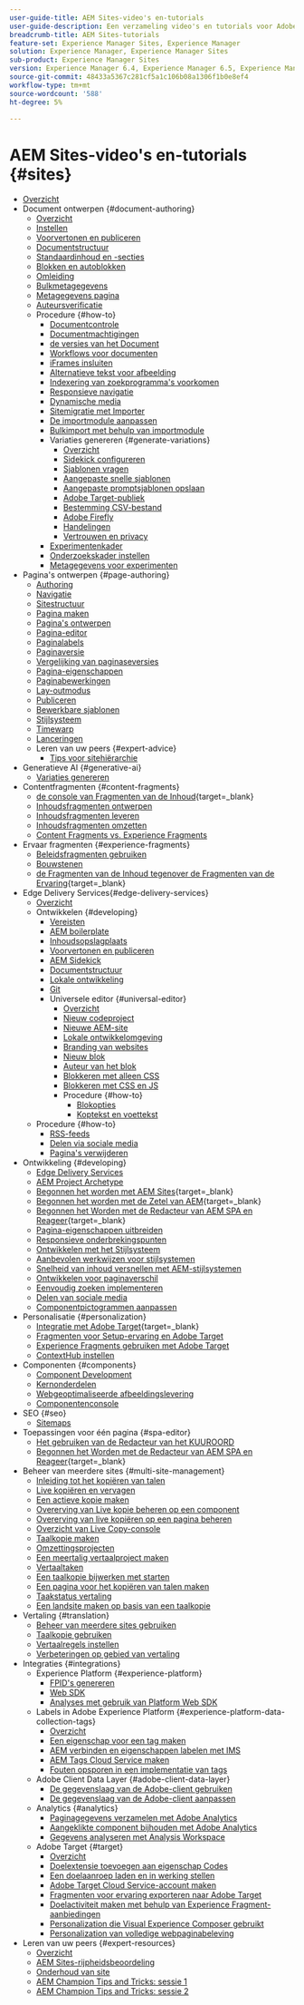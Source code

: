 ```yaml
---
user-guide-title: AEM Sites-video's en-tutorials
user-guide-description: Een verzameling video's en tutorials voor Adobe Experience Manager Sites.
breadcrumb-title: AEM Sites-tutorials
feature-set: Experience Manager Sites, Experience Manager
solution: Experience Manager, Experience Manager Sites
sub-product: Experience Manager Sites
version: Experience Manager 6.4, Experience Manager 6.5, Experience Manager as a Cloud Service
source-git-commit: 48433a5367c281cf5a1c106b08a1306f1b0e8ef4
workflow-type: tm+mt
source-wordcount: '588'
ht-degree: 5%

---
```



# AEM Sites-video&#39;s en-tutorials {#sites}

+ [Overzicht](overview.md)
+ Document ontwerpen {#document-authoring}
   + [Overzicht](document-authoring/overview.md)
   + [Instellen](document-authoring/set-up.md)
   + [Voorvertonen en publiceren](document-authoring/preview-and-publish.md)
   + [Documentstructuur](document-authoring/document-structure.md)
   + [Standaardinhoud en -secties](document-authoring/default-content-and-sections.md)
   + [Blokken en autoblokken](document-authoring/blocks-and-autoblocks.md)
   + [Omleiding](document-authoring/redirects.md)
   + [Bulkmetagegevens](document-authoring/bulk-metadata.md)
   + [Metagegevens pagina](document-authoring/page-metadata.md)
   + [Auteursverificatie](document-authoring/author-authentication.md)
   + Procedure {#how-to}
      + [Documentcontrole](./document-authoring/how-to/document-audit.md)
      + [Documentmachtigingen](./document-authoring/how-to/document-permissions.md)
      + [ de versies van het Document ](./document-authoring/how-to/document-versions.md)
      + [Workflows voor documenten](./document-authoring/how-to/document-workflows.md)
      + [iFrames insluiten](./document-authoring/how-to/iframes.md)
      + [Alternatieve tekst voor afbeelding](./document-authoring/how-to/image-alt-text.md)
      + [Indexering van zoekprogramma&#39;s voorkomen](./document-authoring/how-to/no-index.md)
      + [Responsieve navigatie](document-authoring/how-to/responsive-navigation.md)
      + [Dynamische media](./document-authoring/how-to/using-dynamic-media.md)
      + [Sitemigratie met Importer](./document-authoring/how-to/migration-using-importer.md)
      + [De importmodule aanpassen](./document-authoring/how-to/customizing-importer.md)
      + [Bulkimport met behulp van importmodule](./document-authoring/how-to/bulk-importing-using-importer.md)
      + Variaties genereren {#generate-variations}
         + [Overzicht](./document-authoring/how-to/generate-variations/overview.md)
         + [Sidekick configureren](./document-authoring/how-to/generate-variations/configure-sidekick.md)
         + [Sjablonen vragen](./document-authoring/how-to/generate-variations/prompt-templates.md)
         + [Aangepaste snelle sjablonen](./document-authoring/how-to/generate-variations/custom-prompt-templates.md)
         + [Aangepaste promptsjablonen opslaan](./document-authoring/how-to/generate-variations/save-custom-prompt-template.md)
         + [Adobe Target-publiek](./document-authoring/how-to/generate-variations/using-target-audiences.md)
         + [Bestemming CSV-bestand](./document-authoring/how-to/generate-variations/using-csv-file-audiences.md)
         + [Adobe Firefly](./document-authoring/how-to/generate-variations/using-adobe-firefly-for-images.md)
         + [Handelingen](./document-authoring/how-to/generate-variations/actions.md)
         + [Vertrouwen en privacy](./document-authoring/how-to/generate-variations/trust-privacy.md)
      + [Experimentenkader](./document-authoring/how-to/experimentation-framework.md)
      + [Onderzoekskader instellen](./document-authoring/how-to/setup-experimentation-framework.md)
      + [Metagegevens voor experimenten](./document-authoring/how-to/experimentation-add-metadata.md)
+ Pagina&#39;s ontwerpen {#page-authoring}
   + [Authoring](page-authoring/aem-sites-authoring-overview.md)
   + [Navigatie](page-authoring/basic-handling-sites-feature-video-use.md)
   + [Sitestructuur](page-authoring/content-hierarchy-feature-video-use.md)
   + [Pagina maken](page-authoring/creating-page-feature-video-use.md)
   + [Pagina&#39;s ontwerpen](page-authoring/page-authoring-overview-feature-video-use.md)
   + [Pagina-editor](page-authoring/page-editor-feature-video-use.md)
   + [Paginalabels](page-authoring/page-tagging-feature-video-use.md)
   + [Paginaversie](page-authoring/page-versioning-feature-video-use.md)
   + [Vergelijking van paginaseversies](page-authoring/page-diff-feature-video-use.md)
   + [Pagina-eigenschappen](page-authoring/page-properties-feature-video-understand.md)
   + [Paginabewerkingen](page-authoring/page-operations-feature-video-use.md)
   + [Lay-outmodus](page-authoring/responsive-layout-feature-video-understand.md)
   + [Publiceren](page-authoring/publication-management-feature-video-use.md)
   + [Bewerkbare sjablonen](page-authoring/template-editor-feature-video-use.md)
   + [Stijlsysteem](page-authoring/style-system-feature-video-use.md)
   + [Timewarp](page-authoring/timewarp-feature-video-use.md)
   + [Lanceringen](page-authoring/launches.md)
   + Leren van uw peers {#expert-advice}
      + [Tips voor sitehiërarchie](page-authoring/expert-advice/site-hierarchy.md)
+ Generatieve AI {#generative-ai}
   + [Variaties genereren](./generative-ai/generate-variations.md)
+ Contentfragmenten {#content-fragments}
   + [ de console van Fragmenten van de Inhoud](https://experienceleague.adobe.com/docs/experience-manager-learn/content-fragments-console/overview.html){target=_blank}
   + [Inhoudsfragmenten ontwerpen](content-fragments/content-fragments-feature-video-use.md)
   + [Inhoudsfragmenten leveren](content-fragments/content-fragments-delivery-feature-video-use.md)
   + [Inhoudsfragmenten omzetten](content-fragments/content-fragments-translation-feature-video-use.md)
   + [Content Fragments vs. Experience Fragments](content-fragments/understand-content-fragments-and-experience-fragments.md)
+ Ervaar fragmenten {#experience-fragments}
   + [Beleidsfragmenten gebruiken](experience-fragments/experience-fragments-feature-video-use.md)
   + [Bouwstenen](experience-fragments/building-blocks.md)
   + [ de Fragmenten van de Inhoud tegenover de Fragmenten van de Ervaring](https://experienceleague.adobe.com/docs/experience-manager-learn/sites/content-fragments/understand-content-fragments-and-experience-fragments.html){target=_blank}
+ Edge Delivery Services{#edge-delivery-services}
   + [Overzicht](./edge-delivery-services/overview.md)
   + Ontwikkelen {#developing}
      + [Vereisten](edge-delivery-services/developing/prerequisites.md)
      + [AEM boilerplate](edge-delivery-services/developing/aem-boilerplate.md)
      + [Inhoudsopslagplaats](edge-delivery-services/developing/content-repository.md)
      + [Voorvertonen en publiceren](edge-delivery-services/developing/preview-and-publish.md)
      + [AEM Sidekick](edge-delivery-services/developing/sidekick.md)
      + [Documentstructuur](edge-delivery-services/developing/document-structure.md)
      + [Lokale ontwikkeling](edge-delivery-services/developing/local-development.md)
      + [Git](edge-delivery-services/developing/git.md)
      + Universele editor {#universal-editor}
         + [Overzicht](./edge-delivery-services/developing/universal-editor/0-overview.md)
         + [Nieuw codeproject](./edge-delivery-services/developing/universal-editor/1-new-code-project.md)
         + [Nieuwe AEM-site](./edge-delivery-services/developing/universal-editor/2-new-aem-site.md)
         + [Lokale ontwikkelomgeving](./edge-delivery-services/developing/universal-editor/3-local-development-environment.md)
         + [Branding van websites](./edge-delivery-services/developing/universal-editor/4-website-branding.md)
         + [Nieuw blok](./edge-delivery-services/developing/universal-editor/5-new-block.md)
         + [Auteur van het blok](./edge-delivery-services/developing/universal-editor/6-author-block.md)
         + [Blokkeren met alleen CSS](./edge-delivery-services/developing/universal-editor/7a-block-css.md)
         + [Blokkeren met CSS en JS](./edge-delivery-services/developing/universal-editor/7b-block-js-css.md)
         + Procedure {#how-to}
            + [Blokopties](./edge-delivery-services/developing/universal-editor/how-to/block-options.md)
            + [Koptekst en voettekst](./edge-delivery-services/developing/universal-editor/how-to/header-and-footer.md)
   + Procedure {#how-to}
      + [RSS-feeds](edge-delivery-services/how-to/rss.md)
      + [Delen via sociale media](edge-delivery-services/how-to/social-media-sharing.md)
      + [Pagina&#39;s verwijderen](edge-delivery-services/how-to/delete-page.md)
+ Ontwikkeling {#developing}
   + [Edge Delivery Services](developing/edge-delivery-services.md)
   + [AEM Project Archetype](developing/aem-project-archetype.md)
   + [ Begonnen het worden met AEM Sites](https://experienceleague.adobe.com/docs/experience-manager-learn/getting-started-wknd-tutorial-develop/overview.html){target=_blank}
   + [ Begonnen het worden met de Zetel van AEM](https://experienceleague.adobe.com/docs/experience-manager-learn/getting-started-with-aem-headless/overview.html){target=_blank}
   + [ Begonnen het Worden met de Redacteur van AEM SPA en Reageer](https://experienceleague.adobe.com/docs/experience-manager-learn/getting-started-with-aem-headless/spa-editor/react/overview.html){target=_blank}
   + [Pagina-eigenschappen uitbreiden](developing/page-properties-technical-video-develop.md)
   + [Responsieve onderbrekingspunten](developing/responsive-breakpoints.md)
   + [Ontwikkelen met het Stijlsysteem](developing/style-system-technical-video-understand.md)
   + [Aanbevolen werkwijzen voor stijlsystemen](developing/style-organization-style-system-understand-article.md)
   + [Snelheid van inhoud versnellen met AEM-stijlsystemen](developing/accelerate-content-velocity-aem-style-system.md)
   + [Ontwikkelen voor paginaverschil](developing/page-diff-technical-video-develop.md)
   + [Eenvoudig zoeken implementeren](developing/search-tutorial-develop.md)
   + [Delen van sociale media](developing/social-media-sharing-technical-video-use.md)
   + [Componentpictogrammen aanpassen](developing/component-icons-technical-video-develop.md)
+ Personalisatie {#personalization}
   + [ Integratie met Adobe Target](https://helpx.adobe.com/marketing-cloud/how-to/aem-target.html){target=_blank}
   + [Fragmenten voor Setup-ervaring en Adobe Target](personalization/experience-fragment-target-technical-video-setup.md)
   + [Experience Fragments gebruiken met Adobe Target](personalization/experience-fragment-target-offer-feature-video-use.md)
   + [ContextHub instellen](personalization/context-hub-technical-video-setup.md)
+ Componenten {#components}
   + [Component Development](components/component-development.md)
   + [Kernonderdelen](components/core-components-feature-video-understand.md)
   + [Webgeoptimaliseerde afbeeldingslevering](components/web-optimized-image-delivery.md)
   + [Componentenconsole](components/components-console-feature-video-use.md)
+ SEO {#seo}
   + [Sitemaps](./seo/sitemaps.md)
+ Toepassingen voor één pagina {#spa-editor}
   + [Het gebruiken van de Redacteur van het KUUROORD](spa-editor/spa-editor-framework-feature-video-use.md)
   + [ Begonnen het Worden met de Redacteur van AEM SPA en Reageer](https://experienceleague.adobe.com/docs/experience-manager-learn/getting-started-with-aem-headless/spa-editor/react/overview.html){target=_blank}
+ Beheer van meerdere sites {#multi-site-management}
   + [Inleiding tot het kopiëren van talen](./multi-site-management/language-copy-overview.md)
   + [Live kopiëren en vervagen](./multi-site-management/live-copy-and-blueprint.md)
   + [Een actieve kopie maken](./multi-site-management/create-live-copy.md)
   + [Overerving van Live kopie beheren op een component](./multi-site-management/manage-component-inheritance-live-copy.md)
   + [Overerving van live kopiëren op een pagina beheren](./multi-site-management/manage-page-inheritance-live-copy.md)
   + [Overzicht van Live Copy-console](./multi-site-management/live-copy-overview-console.md)
   + [Taalkopie maken](./multi-site-management/create-language-copy.md)
   + [Omzettingsprojecten](./multi-site-management/manage-translation-projects.md)
   + [Een meertalig vertaalproject maken](./multi-site-management/create-multinational-translational-project.md)
   + [Vertaaltaken](./multi-site-management/create-translation-job.md)
   + [Een taalkopie bijwerken met starten](./multi-site-management/updating-language-copy.md)
   + [Een pagina voor het kopiëren van talen maken](./multi-site-management/create-new-page-language-copy.md)
   + [Taakstatus vertaling](./multi-site-management/translation-job-status.md)
   + [Een landsite maken op basis van een taalkopie](./multi-site-management/create-new-site.md)
+ Vertaling {#translation}
   + [Beheer van meerdere sites gebruiken](translation/multi-site-manager-feature-video-use.md)
   + [Taalkopie gebruiken](translation/language-copy-feature-video-use.md)
   + [Vertaalregels instellen](translation/translation-rules-editor-technical-video-setup.md)
   + [Verbeteringen op gebied van vertaling](translation/translation-enhancements-feature-video-use.md)
+ Integraties {#integrations}
   + Experience Platform {#experience-platform}
      + [FPID&#39;s genereren](integrations/platform/fpid.md)
      + [Web SDK](integrations/platform/web-sdk.md)
      + [Analyses met gebruik van Platform Web SDK](integrations/platform/analytics-using-web-sdk.md)
   + Labels in Adobe Experience Platform {#experience-platform-data-collection-tags}
      + [Overzicht](integrations/experience-platform/data-collection/tags/overview.md)
      + [Een eigenschap voor een tag maken](integrations/experience-platform/data-collection/tags/create-tag-property.md)
      + [AEM verbinden en eigenschappen labelen met IMS](integrations/experience-platform/data-collection/tags/connect-aem-tag-property-using-ims.md)
      + [AEM Tags Cloud Service maken](integrations/experience-platform/data-collection/tags/create-aem-launch-cloud-service.md)
      + [Fouten opsporen in een implementatie van tags](integrations/experience-platform/data-collection/tags/debug-tags-implementation.md)
   + Adobe Client Data Layer {#adobe-client-data-layer}
      + [De gegevenslaag van de Adobe-client gebruiken](integrations/adobe-client-data-layer/data-layer-overview.md)
      + [De gegevenslaag van de Adobe-client aanpassen](integrations/adobe-client-data-layer/data-layer-customize.md)
   + Analytics {#analytics}
      + [Paginagegevens verzamelen met Adobe Analytics](integrations/analytics/collect-data-analytics.md)
      + [Aangeklikte component bijhouden met Adobe Analytics](integrations/analytics/track-clicked-component.md)
      + [Gegevens analyseren met Analysis Workspace](integrations/analytics/create-analytics-workspace.md)
   + Adobe Target {#target}
      + [Overzicht](integrations/adobe-target/overview.md)
      + [Doelextensie toevoegen aan eigenschap Codes](integrations/adobe-target/add-target-launch-extension.md)
      + [Een doelaanroep laden en in werking stellen](integrations/adobe-target/load-and-fire-target.md)
      + [Adobe Target Cloud Service-account maken](integrations/adobe-target/setup-aem-target-cloud-service.md)
      + [Fragmenten voor ervaring exporteren naar Adobe Target](integrations/adobe-target/export-experience-fragment-target.md)
      + [Doelactiviteit maken met behulp van Experience Fragment-aanbiedingen](integrations/adobe-target/create-target-activity.md)
      + [Personalization die Visual Experience Composer gebruikt](integrations/adobe-target/personalization-using-vec.md)
      + [Personalization van volledige webpaginabeleving](integrations/adobe-target/personalization-web-page.md)
+ Leren van uw peers {#expert-resources}
   + [Overzicht](expert-resources/learn-from-your-peers-overview.md)
   + [AEM Sites-rijpheidsbeoordeling](expert-resources/maturity-assessment.md)
   + [Onderhoud van site](expert-resources/site-maintenance.md)
   + [AEM Champion Tips and Tricks: sessie 1](expert-resources/champion-tips-1.md)
   + [AEM Champion Tips and Tricks: sessie 2](expert-resources/champion-tips-2.md)
